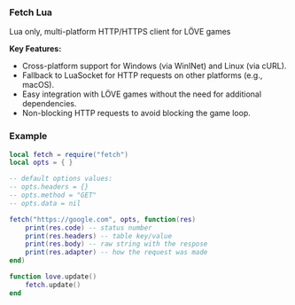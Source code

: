 ### Fetch Lua

 Lua only, multi-platform HTTP/HTTPS client for LÖVE games

**Key Features:**
- Cross-platform support for Windows (via WinINet) and Linux (via cURL).
- Fallback to LuaSocket for HTTP requests on other platforms (e.g., macOS).
- Easy integration with LÖVE games without the need for additional dependencies.
- Non-blocking HTTP requests to avoid blocking the game loop.

### Example
```lua
local fetch = require("fetch")
local opts = { }

-- default options values:
-- opts.headers = {}
-- opts.method = "GET"
-- opts.data = nil

fetch("https://google.com", opts, function(res)
    print(res.code) -- status number
    print(res.headers) -- table key/value
    print(res.body) -- raw string with the respose
    print(res.adapter) -- how the request was made
end)

function love.update()
    fetch.update()
end
```